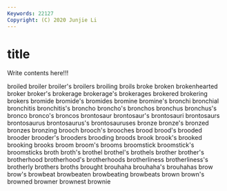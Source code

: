 ```yaml
---
Keywords: 22127
Copyright: (C) 2020 Junjie Li
---
```


# title

Write contents here!!!
 
broiled
broiler 
broiler's 
broilers 
broiling 
broils 
broke 
broken 
brokenhearted 
broker 
broker's
brokerage 
brokerage's 
brokerages 
brokered 
brokering 
brokers 
bromide 
bromide's 
bromides 
bromine
bromine's 
bronchi 
bronchial 
bronchitis 
bronchitis's 
broncho 
broncho's 
bronchos 
bronchus 
bronchus's
bronco 
bronco's 
broncos 
brontosaur 
brontosaur's 
brontosauri 
brontosaurs 
brontosaurus 
brontosaurus's 
brontosauruses
bronze 
bronze's 
bronzed 
bronzes 
bronzing 
brooch 
brooch's 
brooches 
brood 
brood's
brooded 
brooder 
brooder's 
brooders 
brooding 
broods 
brook 
brook's 
brooked 
brooking
brooks 
broom 
broom's 
brooms 
broomstick 
broomstick's 
broomsticks 
broth 
broth's 
brothel
brothel's 
brothels 
brother 
brother's 
brotherhood 
brotherhood's 
brotherhoods 
brotherliness 
brotherliness's 
brotherly
brothers 
broths 
brought 
brouhaha 
brouhaha's 
brouhahas 
brow 
brow's 
browbeat 
browbeaten
browbeating 
browbeats 
brown 
brown's 
browned 
browner 
brownest 
brownie 
